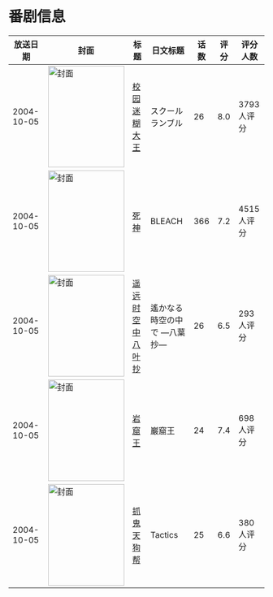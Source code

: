 # 番剧信息

|放送日期|封面|标题|日文标题|话数|评分|评分人数|
|---|---|---|---|---|---|---|
|2004-10-05|<img src="https://lain.bgm.tv/pic/cover/c/a8/ab/440_u01nF.jpg" alt="封面" style="width:150px;height:200px;object-fit:cover;">|[校园迷糊大王](https://bangumi.tv/subject/440)|スクールランブル|26|8.0|3793人评分|
|2004-10-05|<img src="https://lain.bgm.tv/pic/cover/c/9e/98/1600_dLcNL.jpg" alt="封面" style="width:150px;height:200px;object-fit:cover;">|[死神](https://bangumi.tv/subject/1600)|BLEACH|366|7.2|4515人评分|
|2004-10-05|<img src="https://lain.bgm.tv/pic/cover/c/c3/39/1943_zaNqC.jpg" alt="封面" style="width:150px;height:200px;object-fit:cover;">|[遥远时空中 八叶抄](https://bangumi.tv/subject/1943)|遙かなる時空の中で —八葉抄—|26|6.5|293人评分|
|2004-10-05|<img src="https://lain.bgm.tv/pic/cover/c/3c/33/2903_U7yww.jpg" alt="封面" style="width:150px;height:200px;object-fit:cover;">|[岩窟王](https://bangumi.tv/subject/2903)|巖窟王|24|7.4|698人评分|
|2004-10-05|<img src="https://lain.bgm.tv/pic/cover/c/98/b1/3164_SUoAq.jpg" alt="封面" style="width:150px;height:200px;object-fit:cover;">|[抓鬼天狗帮](https://bangumi.tv/subject/3164)|Tactics|25|6.6|380人评分|
